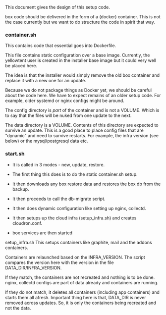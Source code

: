 This document gives the design of this setup code.

box code should be delivered in the form of a (docker) container.
This is not the case currently but we want to do structure the code
in spirit that way.

### container.sh
This contains code that essential goes into Dockerfile.

This file contains static configuration over a base image. Currently,
the yellowtent user is created in the installer base image but it
could very well be placed here.

The idea is that the installer would simply remove the old box container
and replace it with a new one for an update.

Because we do not package things as Docker yet, we should be careful
about the code here. We have to expect remains of an older setup code.
For example, older systemd or nginx configs might be around.

The config directory is _part_ of the container and is not a VOLUME.
Which is to say that the files will be nuked from one update to the next.

The data directory is a VOLUME. Contents of this directory are expected
to survive an update. This is a good place to place config files that
are "dynamic" and need to survive restarts. For example, the infra
version (see below) or the mysql/postgresql data etc.

### start.sh
  * It is called in 3 modes - new, update, restore.

  * The first thing this does is to do the static container.sh setup.

  * It then downloads any box restore data and restores the box db from the
    backup.

  * It then proceeds to call the db-migrate script.

  * It then does dynamic configuration like setting up nginx, collectd.

  * It then setups up the cloud infra (setup_infra.sh) and creates cloudron.conf.

  * box services are then started

setup_infra.sh
This setups containers like graphite, mail and the addons containers.

Containers are relaunched based on the INFRA_VERSION. The script compares
the version here with the version in the file DATA_DIR/INFRA_VERSION.

If they match, the containers are not recreated and nothing is to be done.
nginx, collectd configs are part of data already and containers are running.

If they do not match, it deletes all containers (including app containers) and starts
them all afresh. Important thing here is that, DATA_DIR is never removed across
updates. So, it is only the containers being recreated and not the data.

